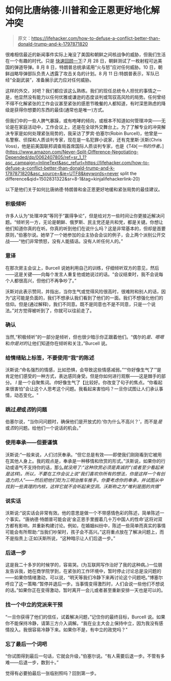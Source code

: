 # 如何比唐纳德·川普和金正恩更好地化解冲突

> 原文：<https://lifehacker.com/how-to-defuse-a-conflict-better-than-donald-trump-and-k-1797871820>

很难相信最近的新闻事件实际上淹没了美国和朝鲜之间核战争的威胁，但我们生活在一个有趣的时代。只是 [快速回顾一下](http://www.politico.com/interactives/2017/anatomy-of-a-crisis-the-north-korea-threat/):7 月 28 日，朝鲜测试了一枚射程可达美国的弹道导弹。8 月 8 日，特朗普总统承诺用“火与怒”应对任何威胁。10 日，朝鲜战略导弹部队负责人透露了攻击关岛的计划。8 月 11 日:特朗普表示，军队已经“全副武装”，准备展示武力应对任何威胁。



这样的外交，对吧？我们都应该这么熟练。我们的现任总统令人担忧的事情之一是，他显然没有能力以任何优雅或谦逊的态度谈判或驾驭高风险的局势。任何曾经不得不化解紧张的工作会议甚至紧张的感恩节晚餐的人都知道，有时深思熟虑的降级是获得你想要的东西的最佳(通常也是唯一)方式。

但我们中的一些人脾气暴躁，或有咆哮的倾向，或根本不知道如何管理冲突——无论是在家庭活动中，工作会议上，还是在全球外交舞台上。为了了解专业的冲突解决专家是如何处理紧张局势的，我采访了罗宾·伯塞尔(Robin Burcell)，他曾是一名警察、侦探和人质谈判专家，现在是一名犯罪小说家，还有克里斯·沃斯(Chris Voss)，他是前美国联邦调查局首席国际人质谈判专家，也是《T4》[*一书的作者。*](https://www.amazon.com/Never-Split-Difference-Negotiating-Depended/dp/0062407805/ref=sr_1_1?asc_campaign=InlineText&asc_refurl=https://lifehacker.com/how-to-defuse-a-conflict-better-than-donald-trump-and-k-1797871820&asc_source=&ie=UTF8&keywords=never split the difference&qid=1502831322&sr=8-1&tag=kinjalifehackerlink-20)

以下是他们关于如何比唐纳德·特朗普和金正恩更好地缓和紧张局势的最佳建议。

### 积极倾听

许多人认为“处理冲突”等同于“赢得争论”，但是给对方一些时间让你更接近解决问题。“倾听另一方，无论是朝鲜、俄罗斯、民主党还是共和党，都是关键。你想让他们知道你真的在听。你真的听到他们在说什么吗？这是非常基本的，但却是首要原则，”伯塞尔说。她举了一个她参加的业主协会会议的例子，会上两个派别公开交战——“他们非常愤怒，没有人能插话。没有人听任何人的。”

### 意译

在那次房主会议上，Burcell 说她利用自己的训练，仔细倾听双方的意见，然后——这是关键——向每个发言人重复他或她说过的话。“会议结束时，我不会说每个人都很高兴，但他们不再争吵了。”

沃斯对此表示赞同，并指出，当你生气或觉得风险很高时，很难附和别人的话，因为“这可能是负面的，我们不想承认我们看到了他们的一面。我们不想强化他们的信仰。但是(通过解释)，我们不同意。既不是同意也不是不同意，只是一个说法。”对方觉得被听到了，你就可以往前走了。

### **确认**

当然,“积极倾听”的一部分是倾听，但也很少暗示你正跟着他们。“偶尔的*是*、*嗯嗯*和*你是对的*让他们知道你在倾听和关注，”Burcell 说。

### 给情绪贴上标签，不要使用“我”的陈述

沃斯说:“命名强烈的情感，比如恐惧，会导致这些情感减弱。”“‘你好像生气了’”是肯定他们感受的一种方式，表达感同身受。但是你如何进行观察——这是棘手的部分。 *I* 是一个自聚焦词。*你*好像生气了【比较好。你改变了句子的焦点。“你看起来很害怕”会让这个人思考这个问题。我看起来害怕吗？一旦你试图让人们承认事情，动态变化。"

### 跳过*是*或*否*的问题

伯塞尔说，“当你问问题时，确保他们是开放式的:‘你为什么不高兴？’，而不是*是*或*否*的问题。给他们一个说话的机会。”

### 使用奉承——但要谨慎

沃斯说:“一般来说，人们讨厌奉承。“但它总是有效——即使我们刚刚看到它被用在其他人身上。我的观点是，奉承是一种移情和欣赏的形式。”沃斯说，如果你的行动或语气不支持你的话，那么*就没用了:“这种欣赏必须是真诚的”(或者至少看起来是这样)。所以，不要在工作会议上说“我们喜欢你所有的想法，你是这样一个有创造力的人”——然后把他们贬为三明治推车推手。你要考虑你的奉承，并试图从中找到一些真理的内核，这样它就不会听起来空洞。沃斯称之为“唯利是图的共情”*

### 说实话

沃斯说:“说实话会非常有效。他的意思是做一个不带感情色彩的陈述，简单陈述一个事实。“唐纳德·特朗普可能会说‘金正恩手里握着几十万中国人的性命’这将对双方都有影响，并重新构建讨论。例如，在婚姻纠纷中，陈述一些简单而真实的事情可能会有所帮助:“当我们吵架时，孩子会不高兴。”这将重点放在了解决问题上，而不是指责上:正如沃斯所说，“这种暗示让人们后退一步。”

### 后退一步

这是我二十多岁的时候学的，容易哭。(为互联网写作治好了我的这种病。)一位朋友告诉我，她在商学院学到，在紧张的工作环境中，暂时停止讨论总是没问题的——如果你情绪激动，可以说，“明天等我们冷静下来再讨论这个问题吧。”博塞尔呼应了这一策略:“暂停并退后一步。当事情变得激烈时，人们会说一些他们不想说的话。”如果你正在变得激动，暂时离开一会儿或者甚至重新安排一天也是可以的。

### 找一个中立的党派来干预

“一旦你获得了他们的信任，试着解决问题，”记住你的最终目标，Burcell 说。如果你不能保持冷静，请第三方介入调解。“我在业主大会上保持中立，因为我没有感情投入。我很容易冷静下来。如果你不是，有中立的政党吗？"

### 忘了最后一个词吧

“你试图得到最后一句话，它就会升级，”伯塞尔说。“有人需要后退一步。不管有多难——后退一步，数到十。”

觉得有必要拍最后一张临别照吗？回到第一步。